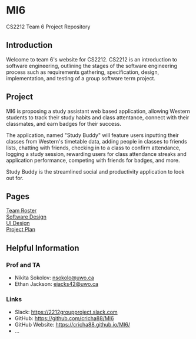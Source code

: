 # MI6
CS2212 Team 6 Project Repository

## Introduction
Welcome to team 6's website for CS2212. CS2212 is an introduction to software engineering, outlining the stages of the software engineering process such as requirements gathering, specification, design, implementation, and testing of a group software term project.  

## Project
MI6 is proposing a study assistant web based application, allowing Western students to track their study habits and class attentance, connect with their classmates, and earn badges for their success.

The application, named "Study Buddy" will feature users inputting their classes from Western's timetable data, adding people in classes to friends lists, chatting with friends, checking in to a class to confirm attendance, logging a study session, rewarding users for class attendance streaks and application performance, competing with friends for badges, and more.  

Study Buddy is the streamlined social and productivity application to look out for.

## Pages

[Team Roster](TEAMROSTER.md)  
[Software Design](SOFTWAREDESIGN.md)  
[UI Design](UIDESIGN.md)  
[Project Plan](PROJECTPLAN.md)  


## Helpful Information

### Prof and TA
* Nikita Sokolov: <nsokolo@uwo.ca>
* Ethan Jackson: <ejacks42@uwo.ca>

### Links
* Slack: https://2212groupproject.slack.com
* GitHub: https://github.com/cricha88/MI6
* GitHub Website: https://cricha88.github.io/MI6/
* ...
